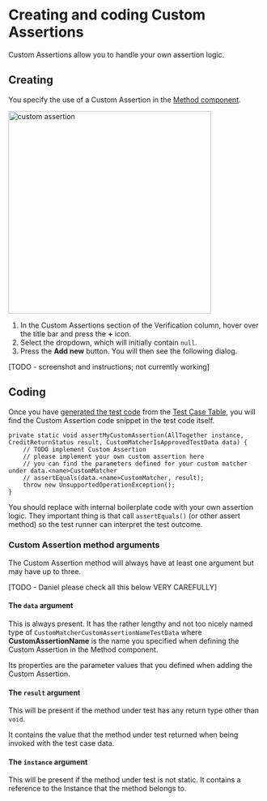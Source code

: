 # Creating and coding Custom Assertions
Custom Assertions allow you to handle your own assertion logic. 

## Creating
You specify the use of a Custom Assertion in the [Method component](method-component.md).

<img src="custom-assertion-add.png" alt="custom assertion" width="400"/>

1. In the Custom Assertions section of the Verification column, hover over the title bar and press the **+** icon.
2. Select the dropdown, which will initially contain ```null```.
3. Press the **Add new** button. You will then see the following dialog.

[TODO - screenshot and instructions; not currently working]


## Coding
Once you have [generated the test code](codegen.md) from the [Test Case Table](test-case-table.md), you will find the Custom Assertion code snippet in the test code itself.

```
private static void assertMyCustomAssertion(AllTogether instance, CreditReturnStatus result, CustomMatcherIsApprovedTestData data) {
    // TODO implement Custom Assertion
    // please implement your own custom assertion here
    // you can find the parameters defined for your custom matcher under data.<name>CustomMatcher
    // assertEquals(data.<name>CustomMatcher, result);
    throw new UnsupportedOperationException();
}
```

You should replace with internal boilerplate code with your own assertion logic. They important thing is that call ```assertEquals()``` (or other assert method) so the test runner can interpret the test outcome.

### Custom Assertion method arguments
The Custom Assertion method will always have at least one argument but may have up to three.

[TODO - Daniel please check all this below VERY CAREFULLY]

#### The ```data``` argument
This is always present. It has the rather lengthy and not too nicely named type of ```CustomMatcherCustomAssertionNameTestData``` where **CustomAssertionName** is the name you specified when defining the Custom Assertion in the Method component.

Its properties are the parameter values that you defined when adding the Custom Assertion.

#### The ```result``` argument
This will be present if the method under test has any return type other than ```void```. 

It contains the value that the method under test returned when being invoked with the test case data.

#### The ```instance``` argument
This will be present if the method under test is not static. It contains a reference to the Instance that the method belongs to.

